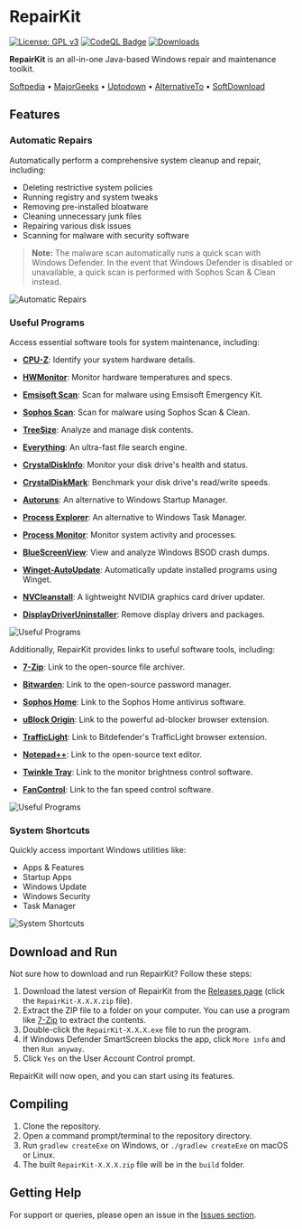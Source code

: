# RepairKit

[![License: GPL v3](https://img.shields.io/badge/License-GPLv3-blue.svg)](LICENSE)
[![CodeQL Badge](https://github.com/Foulest/RepairKit/actions/workflows/codeql.yml/badge.svg)](https://github.com/Foulest/RepairKit/actions/workflows/codeql.yml)
[![Downloads](https://img.shields.io/github/downloads/Foulest/RepairKit/total.svg)](https://github.com/Foulest/RepairKit/releases)

**RepairKit** is an all-in-one Java-based Windows repair and maintenance toolkit.

[Softpedia](https://softpedia.com/get/System/OS-Enhancements/RepairKit.shtml)
• [MajorGeeks](https://m.majorgeeks.com/files/details/repairkit.html)
• [Uptodown](https://repairkit.en.uptodown.com/windows)
• [AlternativeTo](https://alternativeto.net/software/repairkit/about)
• [SoftDownload](https://softdownload.com.br/repare-pc-automaticamente-repairkit.html)

## Features

### **Automatic Repairs**

Automatically perform a comprehensive system cleanup and repair, including:

- Deleting restrictive system policies
- Running registry and system tweaks
- Removing pre-installed bloatware
- Cleaning unnecessary junk files
- Repairing various disk issues
- Scanning for malware with security software

> **Note:** The malware scan automatically runs a quick scan with Windows Defender. In the event that Windows Defender
> is disabled or unavailable, a quick scan is performed with Sophos Scan & Clean instead.

![Automatic Repairs](https://i.imgur.com/V9JWXhI.png)

### **Useful Programs**

Access essential software tools for system maintenance, including:

- **[CPU-Z](https://cpuid.com/softwares/cpu-z.html)**: Identify your system hardware details.
- **[HWMonitor](https://cpuid.com/softwares/hwmonitor.html)**: Monitor hardware temperatures and specs.
- **[Emsisoft Scan](https://emsisoft.com/en/home/emergency-kit)**: Scan for malware using Emsisoft Emergency Kit.
- **[Sophos Scan](https://sophos.com/en-us/free-tools/virus-removal-tool)**: Scan for malware using Sophos Scan & Clean.

- **[TreeSize](https://jam-software.com/treesize_free)**: Analyze and manage disk contents.
- **[Everything](https://voidtools.com)**: An ultra-fast file search engine.
- **[CrystalDiskInfo](https://sourceforge.net/projects/crystaldiskinfo)**: Monitor your disk drive's health and status.
- **[CrystalDiskMark](https://crystalmark.info/en/software/crystaldiskmark)**: Benchmark your disk drive's read/write
  speeds.

- **[Autoruns](https://learn.microsoft.com/en-us/sysinternals/downloads/autoruns)**: An alternative to Windows Startup
  Manager.
- **[Process Explorer](https://learn.microsoft.com/en-us/sysinternals/downloads/process-explorer)**: An alternative to
  Windows Task Manager.
- **[Process Monitor](https://learn.microsoft.com/en-us/sysinternals/downloads/procmon)**: Monitor system activity and
  processes.
- **[BlueScreenView](https://nirsoft.net/utils/blue_screen_view.html)**: View and analyze Windows BSOD crash dumps.

- **[Winget-AutoUpdate](https://github.com/Romanitho/Winget-AutoUpdate)**: Automatically update installed programs using
  Winget.
- **[NVCleanstall](https://techpowerup.com/download/techpowerup-nvcleanstall)**: A lightweight NVIDIA graphics card
  driver updater.
- **[DisplayDriverUninstaller](https://guru3d.com/files-details/display-driver-uninstaller-download.html)**: Remove
  display drivers and packages.

![Useful Programs](https://i.imgur.com/Vl8t2Xa.png)

Additionally, RepairKit provides links to useful software tools, including:

- **[7-Zip](https://7-zip.org)**: Link to the open-source file archiver.

- **[Bitwarden](https://bitwarden.com/download/#downloads-web-browser)**: Link to the open-source password manager.
- **[Sophos Home](https://home.sophos.com)**: Link to the Sophos Home antivirus software.
- **[uBlock Origin](https://ublockorigin.com)**: Link to the powerful ad-blocker browser extension.
- **[TrafficLight](https://bitdefender.com/solutions/trafficlight.html)**: Link to Bitdefender's TrafficLight browser
  extension.

- **[Notepad++](https://notepad-plus-plus.org)**: Link to the open-source text editor.
- **[Twinkle Tray](https://twinkletray.com)**: Link to the monitor brightness control software.
- **[FanControl](https://getfancontrol.com)**: Link to the fan speed control software.

![Useful Programs](https://i.imgur.com/qFwkyIg.png)

### **System Shortcuts**

Quickly access important Windows utilities like:

- Apps & Features
- Startup Apps
- Windows Update
- Windows Security
- Task Manager

![System Shortcuts](https://i.imgur.com/10De1zo.png)

## Download and Run

Not sure how to download and run RepairKit? Follow these steps:

1. Download the latest version of RepairKit from
   the [Releases page](https://github.com/Foulest/RepairKit/releases/latest) (click the `RepairKit-X.X.X.zip` file).
2. Extract the ZIP file to a folder on your computer. You can use a program like [7-Zip](https://7-zip.org) to extract
   the contents.
3. Double-click the `RepairKit-X.X.X.exe` file to run the program.
4. If Windows Defender SmartScreen blocks the app, click `More info` and then `Run anyway`.
5. Click `Yes` on the User Account Control prompt.

RepairKit will now open, and you can start using its features.

## Compiling

1. Clone the repository.
2. Open a command prompt/terminal to the repository directory.
3. Run `gradlew createExe` on Windows, or `./gradlew createExe` on macOS or Linux.
4. The built `RepairKit-X.X.X.zip` file will be in the `build` folder.

## Getting Help

For support or queries, please open an issue in the [Issues section](https://github.com/Foulest/RepairKit/issues).
